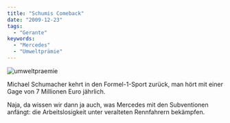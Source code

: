 ```yaml
---
title: "Schumis Comeback"
date: "2009-12-23"
tags:
  - "Gerante"
keywords:
  - "Mercedes"
  - "Umweltprämie"
---
```


![](/images/codecandies/umweltpraemie.jpg "umweltpraemie")

Michael Schumacher kehrt in den Formel-1-Sport zurück, man hört mit einer Gage von 7 Millionen Euro jährlich.

Naja, da wissen wir dann ja auch, was Mercedes mit den Subventionen anfängt: die Arbeitslosigkeit unter veralteten Rennfahrern bekämpfen.
